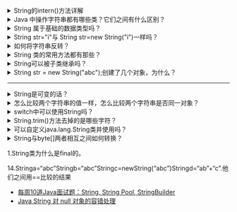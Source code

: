 <details>
<summary> String的intern()方法详解</summary>
 
 先说说常量池里的字符串怎么来。

JDK1.6及以前，调用String.intern()，如果常量池中没有，则拷贝一份对象，放到常量池中。

JDK1.7及以后，调用String.intern()，如果常量池中没有，则拷贝一份引用，放到常量池中。

这会导致intern()方法返回的字符串的含义有微小的区别，考虑常量池中现在没有字符串"test"，现在有一个字符串s，内容为"test"，JDK1.6以前，s.intern() 返回的地址是拷贝后的对象的地址，JDK1.7以后，返回的是s的地址，因此用 s == s.intern()这句判断JDK1.6为false，JDK1.7为true。

 
* [String的intern()方法详解](https://blog.csdn.net/wjzhang5514/article/details/70209403)
* [String.intern()详细分析，JDK1.8](https://blog.csdn.net/u013366617/article/details/83618361)
* [几张图轻松理解String.intern()](https://blog.csdn.net/tyyking/article/details/82496901)
* [Java面试——从JVM角度比较equals和==的区别](https://blog.csdn.net/seu_calvin/article/details/52089040)
* [Java技术——你真的了解String类的intern()方法吗](https://blog.csdn.net/seu_calvin/article/details/52291082)

 
</details>

<details>
<summary> Java 中操作字符串都有哪些类？它们之间有什么区别？</summary>
 
操作字符串的类有：String、StringBuffer、StringBuilder。

String 和 StringBuffer、StringBuilder 的区别在于 String 声明的是不可变的对象，每次操作都会生成新的 String 对象，然后将指针指向新的 String 对象，而 StringBuffer、StringBuilder 可以在原有对象的基础上进行操作，所以在经常改变字符串内容的情况下最好不要使用 String。

StringBuffer 和 StringBuilder 最大的区别在于，StringBuffer 是线程安全的，而 StringBuilder 是非线程安全的，但 StringBuilder 的性能却高于 StringBuffer，所以在单线程环境下推荐使用 StringBuilder，多线程环境下推荐使用 StringBuffer。

</details>

<details>
<summary> String 属于基础的数据类型吗？</summary>

String 不属于基础类型，基础类型有 8 种：byte、boolean、char、short、int、float、long、double，而 String 属于对象。

</details>

<details>
<summary> String str="i"与 String str=new String("i")一样吗？</summary>
 
 不一样，因为内存的分配方式不一样。String str="i"的方式，Java 虚拟机会将其分配到常量池中；而 String str=new String("i") 则会被分到堆内存中。
 
</details> 

<details>
<summary>如何将字符串反转？</summary>

使用 StringBuilder 或者 stringBuffer 的 reverse() 方法。

示例代码：

```java

// StringBuffer reverse
StringBuffer stringBuffer = new StringBuffer();
stringBuffer. append("abcdefg");
System. out. println(stringBuffer. reverse()); // gfedcba
// StringBuilder reverse
StringBuilder stringBuilder = new StringBuilder();
stringBuilder. append("abcdefg");
System. out. println(stringBuilder. reverse()); // gfedcba

```

</details>
 
<details>
<summary> String 类的常用方法都有那些？</summary>
 
IndexOf()：返回指定字符的索引。
charAt()：返回指定索引处的字符。
replace()：字符串替换。
trim()：去除字符串两端空白。
split()：分割字符串，返回一个分割后的字符串数组。
getBytes()：返回字符串的 byte 类型数组。
length()：返回字符串长度。
toLowerCase()：将字符串转成小写字母。
toUpperCase()：将字符串转成大写字符。
substring()：截取字符串。
equals()：字符串比较。
 
</details> 

<details>
<summary>String可以被子类继承吗？</summary>

不能。因为 String 类的定义为 final class，被 final 修饰的类不能被继承

String 对象不可变的（immutable）。分析为什么要这么设计，可能有以下3个原因：

String pool：这是方法（method）区域里一个特殊的存储区域，创建一个 String 时，如果已经在 String pool 中存在，那么会返回已存在的 String 引用。
允许 String 缓存 hashcode：String 定义中，有 hash 成员变量 private int hash; // 默认为0，对 hashcode 进行缓存。
安全性：确保不会被恶意篡改。
</details>

<details>
<summary>String str = new String("abc");创建了几个对象，为什么？</summary>
String s=new String("sdd")

这个产生了2个对象，一个是new关键字创建的new Sring（）；另一个是“sdd”对象，abc在一个字符串池中s这个对象指向这个串池 

这个题的考点知识很多：

引用变量与对象的区别；
字符串文字"abc"是一个String对象； 
文字池(pool of literal strings)和堆(heap)中的字符串对象。
一、引用变量与对象：除了一些早期的Java书籍和现在的垃圾书籍，人们都可以从中比较清楚地学习到两者的区别。
A aa;
这个语句声明一个类A的引用变量aa[我们常常称之为句柄]，而对象一般通过new创建。所以题目中s仅仅是一个引用变量，它不是对象。

二、Java中所有的字符串文字[字符串常量]都是一个String的对象。有人[特别是C程序员]在一些场合喜欢把字符串"当作/看成"字符数组，这也没有办法，因为字符串与字符数组存在一些内在的联系。事实上，它与字符数组是两种完全不同的对象。

System.out.println("Hello".length());
char[] cc={'H','i'};
System.out.println(cc.length);

三、字符串对象的创建:
由于字符串对象的大量使用(它是一个对象，一般而言对象总是在heap分配内存)，Java中为了节省内存空间和运行时间(如比较字符串时，==比equals()快)，在编译阶段就把所有的字符串文字放到一个文字池(pool of literal strings)中，而运行时文字池成为常量池的一部分。文字池的好处，就是该池中所有相同的字符串常量被合并，只占用一个空间。
我们知道，对两个引用变量，使用==判断它们的值(引用)是否相等，即指向同一个对象：
String s1 = "abc" ;
String s2 = "abc" ;
if( s1 == s2 ) System.out.println("s1,s2 refer to the same object");
else System.out.println("trouble");

这里的输出显示，两个字符串文字保存为一个对象。就是说，上面的代码只在pool中创建了一个String对象。

现在看String s = new String("abc");语句，这里"abc"本身就是pool中的一个对象，而在运行时执行new String()时，
将pool中的对象复制一份放到heap中，并且把heap中的这个对象的引用交给s持有。ok，这条语句就创建了2个String对象。
String s1 = new String("abc") ;
String s2 = new String("abc") ;
if( s1 == s2 ){ //不会执行的语句}

这时用==判断就可知，虽然两个对象的"内容"相同(equals()判断)，但两个引用变量所持有的引用不同

补充一个面试题：String str = "aaa" + new String("bbb")创建了几个String对象？

 "aa"一个对象   new Sring()一个对象  "bbb"一个对象 "aa" + new String("bbb");一个对象

注意下面的区别：

如果

String str = "aa";
   String s = "aa";
那么if(str == s) 为true 即引用同一个对象
继续
   String str = new String();
String s = new String();
   那么if(str == s) 为false 既不同对象
再来 
   String str = "aa" + new String();
   String s = "aa" + new String();
那么if(sre == s) 为false 既不同对象



举例一

package com.jit.java.test;

public class TestStringObject {
 public static void main(String[] args) {
  String str = new String("sdd");

 }

}

查看下面的结果 运行时javap -c可以查看

E:\XiaoCheng\2012workspace\Test2Array\src\com\jit\java\test>javac TestStringObje
ct.java

E:\XiaoCheng\2012workspace\Test2Array\src\com\jit\java\test>javap -c TestStringO
bject
Compiled from "TestStringObject.java"
public class com.jit.java.test.TestStringObject extends java.lang.Object{
public com.jit.java.test.TestStringObject();
  Code:
   0:   aload_0
   1:   invokespecial   #1; //Method java/lang/Object."<init>":()V
   4:   return

public static void main(java.lang.String[]);
  Code:
   0:   new     #2; //class java/lang/String
   3:   dup
   4:   ldc     #3; //String sdd
   6:   invokespecial   #4; //Method java/lang/String."<init>":(Ljava/lang/Strin
g;)V
   9:   astore_1
   10:  return

}

举例二

package com.jit.java.test;

public class TestStringObject {
 public static void main(String[] args) {
  String str = new String("sdd");
  String st = new String("sdd"); //如果不看前面的，光看这一行本身也是创建了2个对象，但sdd在字符串池里已经有了，所以结合前面的就创建了1个对象new Sring（）;

解释下字符串池：他是一个由字符组成的一个数组就相当于char str1 =new char[]{a,b,c};
如果不是遇到新的字符串，则直接指向原来的串池，如果遇到新的字符串则创建一个新的串池

}

}


E:\XiaoCheng\2012workspace\Test2Array\src\com\jit\java\test>javap -c TestStringO
bject
Compiled from "TestStringObject.java"
public class com.jit.java.test.TestStringObject extends java.lang.Object{
public com.jit.java.test.TestStringObject();
  Code:
   0:   aload_0
   1:   invokespecial   #1; //Method java/lang/Object."<init>":()V
   4:   return

public static void main(java.lang.String[]);
  Code:
   0:   new     #2; //class java/lang/String
   3:   dup
   4:   ldc     #3; //Stringsdd
   6:   invokespecial   #4; //Method java/lang/String."<init>":(Ljava/lang/Strin
g;)V
   9:   astore_1
   10:  new     #2; //class java/lang/String
   13:  dup
   14:  ldc     #3; //Stringsdd
   16:  invokespecial   #4; //Method java/lang/String."<init>":(Ljava/lang/Strin
g;)V
   19:  astore_2
   20:  return

}

举例三

package com.jit.java.test;

public class TestStringObject {
 public static void main(String[] args) {
  String str = new String("sdd");
  String st = new String("sdd");
         String st1 = "sdd";

此处没有创建新的对象，故运行到此还是3个对象，首先没new，另外它会去看字符串池中有没有相同的字符，如果有则st1直接指向sdd,如果不是abc,而是xyz的话则又创建了一个对象 
         String st2= "xyz";
 }

}
E:\XiaoCheng\2012workspace\Test2Array\src\com\jit\java\test>javap -c TestStringO
bject
Compiled from "TestStringObject.java"
public class com.jit.java.test.TestStringObject extends java.lang.Object{
public com.jit.java.test.TestStringObject();
  Code:
   0:   aload_0
   1:   invokespecial   #1; //Method java/lang/Object."<init>":()V
   4:   return

public static void main(java.lang.String[]);
  Code:
   0:   new     #2; //class java/lang/String
   3:   dup
   4:   ldc    #3; //Stringsdd
   6:   invokespecial   #4; //Method java/lang/String."<init>":(Ljava/lang/Strin
g;)V
   9:   astore_1
   10:  new     #2; //class java/lang/String
   13:  dup
   14:  ldc   #3; //Stringsdd
   16:  invokespecial   #4; //Method java/lang/String."<init>":(Ljava/lang/Strin
g;)V
   19:  astore_2
   20:  ldc   #3; //Stringsdd
   22:  astore_3
   23:  ldc     #5; //Stringxyz
   25:  astore  4
   27:  return

}
--------------------- 
作者：边缘元素 
来源：CSDN 
原文：https://blog.csdn.net/john2522/article/details/7437120 
版权声明：本文为博主原创文章，转载请附上博文链接！
</details>


---


<details>
<summary>String是可变的话？</summary>

</details>

<details>
<summary>怎么比较两个字符串的值一样，怎么比较两个字符串是否同一对象？</summary>

</details>

<details>
<summary>switch中可以使用String吗？</summary>

</details>



<details>
<summary>String.trim()方法去掉的是哪些字符？</summary>

</details>


<details>
<summary>可以自定义java.lang.String类并使用吗？</summary>

</details>

<details>
<summary>String与byte[]两者相互之间如何转换？</summary>

</details>

1.String类为什么是final的。


14.Stringa=“abc”Stringb=“abc”Stringc=newString(“abc”)Stringd=“ab”+“c”.他们之间用==比较的结果

* [每周10道Java面试题：String, String Pool, StringBuilder](http://www.importnew.com/31022.html)
* [Java String 对 null 对象的容错处理](http://www.importnew.com/27601.html)



